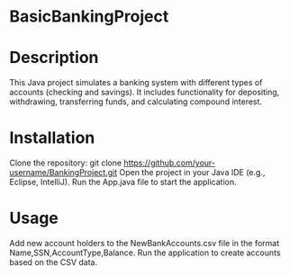 # BasicBankingProject
# Description
This Java project simulates a banking system with different types of accounts (checking and savings). It includes functionality for depositing, withdrawing, transferring funds, and calculating compound interest.

# Installation
Clone the repository: git clone https://github.com/your-username/BankingProject.git
Open the project in your Java IDE (e.g., Eclipse, IntelliJ).
Run the App.java file to start the application.
# Usage
Add new account holders to the NewBankAccounts.csv file in the format Name,SSN,AccountType,Balance.
Run the application to create accounts based on the CSV data.

